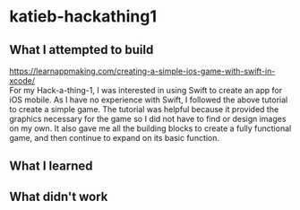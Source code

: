 # katieb-hackathing1

## What I attempted to build
https://learnappmaking.com/creating-a-simple-ios-game-with-swift-in-xcode/  
For my Hack-a-thing-1, I was interested in using Swift to create an app for iOS mobile. As I have no experience with Swift, I followed the above tutorial to create a simple game. The tutorial was helpful because it provided the graphics necessary for the game so I did not have to find or design images on my own. It also gave me all the building blocks to create a fully functional game, and then continue to expand on its basic function.

## What I learned

## What didn't work
